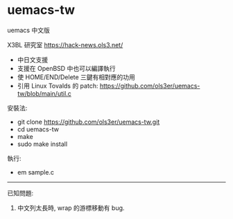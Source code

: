 # uemacs-tw

uemacs 中文版

X3BL 研究室 https://hack-news.ols3.net/

+ 中日文支援
+ 支援在 OpenBSD 中也可以編譯執行
+ 使 HOME/END/Delete 三鍵有相對應的功用
+ 引用 Linux Tovalds 的 patch: https://github.com/ols3er/uemacs-tw/blob/main/util.c

安裝法:
- git clone https://github.com/ols3er/uemacs-tw.git
- cd uemacs-tw
- make
- sudo make install

執行:
- em sample.c 

------
已知問題:
1. 中文列太長時, wrap 的游標移動有 bug.
